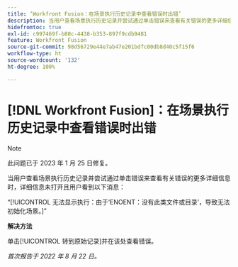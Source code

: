 ```yaml
---
title: ‘Workfront Fusion：在场景执行历史记录中查看错误时出错’
description: 当用户查看场景执行历史记录并尝试通过单击错误来查看有关错误的更多详细信息时，详细信息未打开且用户看到错误消息。
hidefromtoc: true
exl-id: c997469f-b80c-4438-b353-897f9cdb9481
feature: Workfront Fusion
source-git-commit: 98d56729e44e7ab47e201bdfc00db8d40c5f15f6
workflow-type: ht
source-wordcount: '132'
ht-degree: 100%

---
```


# [!DNL Workfront Fusion]：在场景执行历史记录中查看错误时出错

>[!NOTE]
>
>此问题已于 2023 年 1 月 25 日修复。

当用户查看场景执行历史记录并尝试通过单击错误来查看有关错误的更多详细信息时，详细信息未打开且用户看到以下消息：

“[!UICONTROL 无法显示执行：由于‘ENOENT：没有此类文件或目录’，导致无法初始化场景。]”

**解决方法**

单击[!UICONTROL 转到原始记录]并在该处查看错误。

_首次报告于 2022 年 8 月 22 日。_
